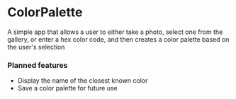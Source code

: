 # ColorPalette
A simple app that allows a user to either take a photo, select one from the gallery, or enter a hex color code, and then creates a color palette based on the user's selection

### Planned features
* Display the name of the closest known color
* Save a color palette for future use
